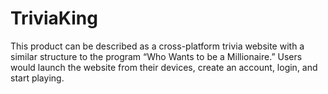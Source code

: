 # TriviaKing
This product can be described as a cross-platform trivia website with a similar structure to the program “Who Wants to be a Millionaire.” Users would launch the website from their devices, create an account, login, and start playing. 
